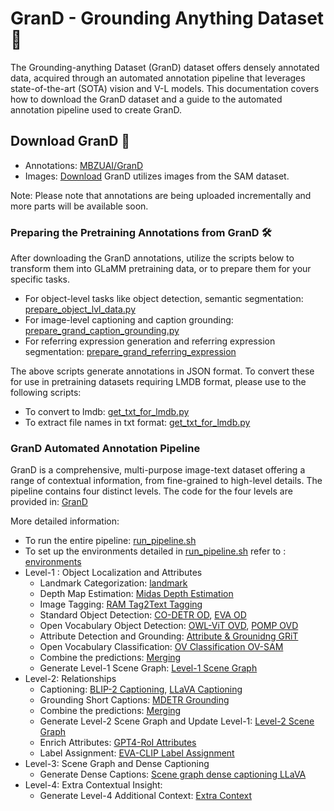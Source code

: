 # GranD - Grounding Anything Dataset 🚀
The Grounding-anything Dataset (GranD) dataset offers densely annotated data, acquired through an automated annotation pipeline that leverages state-of-the-art (SOTA) vision and V-L models. This documentation covers how to download the GranD dataset and a guide to the automated annotation pipeline used to create GranD.  

## Download GranD 📂
- Annotations: [MBZUAI/GranD](https://huggingface.co/datasets/MBZUAI/GranD)
- Images: [Download](https://ai.meta.com/datasets/segment-anything-downloads/)
GranD utilizes images from the SAM dataset. 

Note: Please note that annotations are being uploaded incrementally and more parts will be available soon.

### Preparing the Pretraining Annotations from GranD 🛠️

After downloading the GranD annotations, utilize the scripts below to transform them into GLaMM pretraining data, or to prepare them for your specific tasks.

- For object-level tasks like object detection, semantic segmentation: [prepare_object_lvl_data.py](../GranD/prepare_annotations/prepare_object_lvl_data.py)
- For image-level captioning and caption grounding: [prepare_grand_caption_grounding.py](../GranD/prepare_annotations/prepare_grand_caption_grounding.py)
- For referring expression generation and referring expression segmentation: [prepare_grand_referring_expression](../GranD/prepare_annotations/prepare_grand_referring_expression.py)

The above scripts generate annotations in JSON format. To convert these for use in pretraining datasets requiring LMDB format, please use to the following scripts:
- To convert to lmdb: [get_txt_for_lmdb.py](../GranD/prepare_annotations/get_txt_for_lmdb.py)
- To extract file names in txt format: [get_txt_for_lmdb.py](../GranD/prepare_annotations/get_txt_for_lmdb.py)

### GranD Automated Annotation Pipeline

GranD is a comprehensive, multi-purpose image-text dataset offering a range of contextual information, from fine-grained to high-level details. The pipeline contains four distinct levels.
The code for the four levels are provided in: [GranD](../GranD)

More detailed information:
- To run the entire pipeline: [run_pipeline.sh](../GranD/run_pipeline.sh)
- To set up the environments detailed in [run_pipeline.sh](../GranD/run_pipeline.sh) refer to : [environments](../GranD/environments)
- Level-1 : Object Localization and Attributes
  - Landmark Categorization: [landmark](../GranD/level_1_inference/1_landmark_categorization/README.md)
  - Depth Map Estimation: [Midas Depth Estimation](../GranD/level_1_inference/2_depth_maps/README.md)
  - Image Tagging: [RAM Tag2Text Tagging](../GranD/level_1_inference/3_image_tagging/README.md)
  - Standard Object Detection: [CO-DETR OD](../GranD/level_1_inference/4_co_detr/README.md), [EVA OD](../GranD/level_1_inference/4_co_detr/README.md)
  - Open Vocabulary Object Detection: [OWL-ViT OVD](../GranD/level_1_inference/6_owl_vit), [POMP OVD](../GranD/level_1_inference/7_pomp)
  - Attribute Detection and Grounding: [Attribute & Grounidng GRiT](../GranD/level_1_inference/8_grit/README.md)
  - Open Vocabulary Classification: [OV Classification OV-SAM](../GranD/level_1_inference/9_ov_sam/README.md)
  - Combine the predictions: [Merging](../GranD/utils/merge_json_level_1_with_nms.py)
  - Generate Level-1 Scene Graph: [Level-1 Scene Graph](../GranD/utils/prepare_level_1.py)
- Level-2: Relationships
  - Captioning: [BLIP-2 Captioning](../GranD/level_2_inference/1_blip-2/README.md), [LLaVA Captioning](../GranD/level_2_inference/2_llava/README.md)
  - Grounding Short Captions: [MDETR Grounding](../GranD/level_2_inference/3_mdetr/README.md)
  - Combine the predictions: [Merging](../GranD/utils/merge_json_level_2.py)
  - Generate Level-2 Scene Graph and Update Level-1: [Level-2 Scene Graph](../GranD/utils/prepare_level_2.py)
  - Enrich Attributes: [GPT4-RoI Attributes](../GranD/level_2_inference/4_gpt4roi/README.md)
  - Label Assignment: [EVA-CLIP Label Assignment](../GranD/level_2_inference/5_label_assignment/README.md)
- Level-3: Scene Graph and Dense Captioning
  - Generate Dense Captions: [Scene graph dense captioning LLaVA](../GranD/level_3_dense_caption/README.md)
- Level-4: Extra Contextual Insight: 
  - Generate Level-4 Additional Context: [Extra Context](../GranD/level_4_extra_context/README.md)


